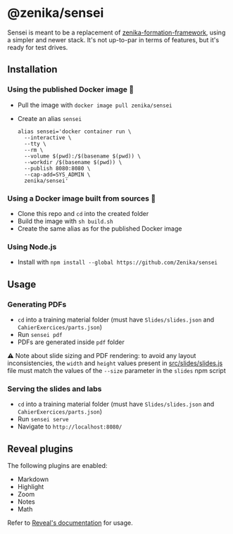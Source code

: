 # @zenika/sensei

Sensei is meant to be a replacement of [zenika-formation-framework](https://github.com/Zenika/zenika-formation-framework/),
using a simpler and newer stack. It's not up-to-par in terms of features, but it's ready for test drives.

## Installation

### Using the published Docker image 🐳

- Pull the image with `docker image pull zenika/sensei`
- Create an alias `sensei`

    ```shell
    alias sensei='docker container run \
      --interactive \
      --tty \
      --rm \
      --volume $(pwd):/$(basename $(pwd)) \
      --workdir /$(basename $(pwd)) \
      --publish 8080:8080 \
      --cap-add=SYS_ADMIN \
      zenika/sensei'
    ```

### Using a Docker image built from sources 🐳

- Clone this repo and `cd` into the created folder
- Build the image with `sh build.sh`
- Create the same alias as for the published Docker image

### Using Node.js

- Install with `npm install --global https://github.com/Zenika/sensei`

## Usage

### Generating PDFs

- `cd` into a training material folder (must have `Slides/slides.json` and `CahierExercices/parts.json`)
- Run `sensei pdf`
- PDFs are generated inside `pdf` folder

⚠️ Note about slide sizing and PDF rendering: to avoid any layout inconsistencies, the `width` and `height` values present in [src/slides/slides.js](src/slides/slides.js) file must match the values of the `--size` parameter in the `slides` npm script

### Serving the slides and labs

- `cd` into a training material folder (must have `Slides/slides.json` and `CahierExercices/parts.json`)
- Run `sensei serve`
- Navigate to `http://localhost:8080/`

## Reveal plugins

The following plugins are enabled:
 - Markdown
 - Highlight
 - Zoom
 - Notes
 - Math

Refer to [Reveal's documentation](https://revealjs.com/plugins/#built-in-plugins) for usage.
